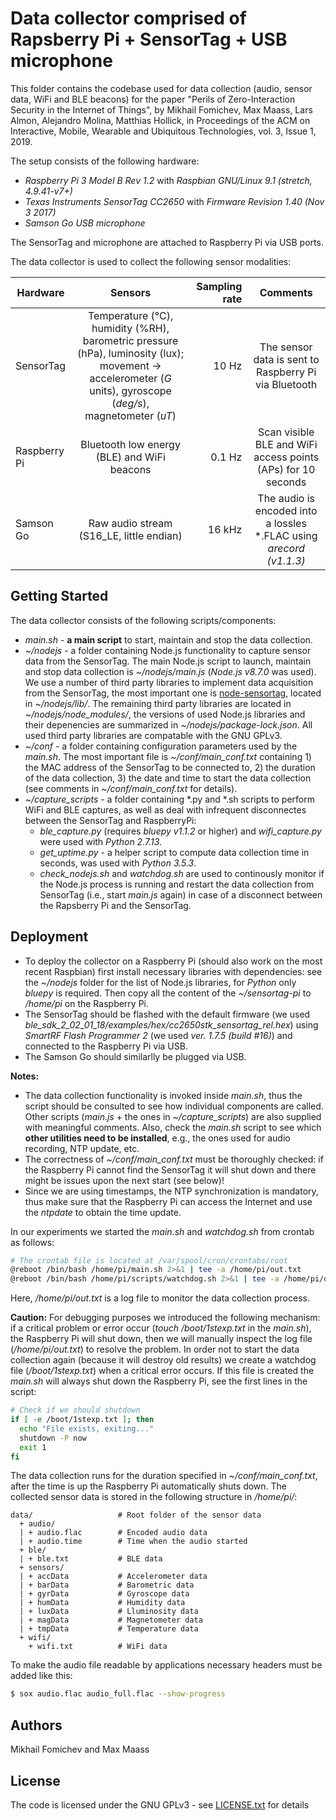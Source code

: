 # Data collector comprised of Rapsberry Pi + SensorTag + USB microphone

This folder contains the codebase used for data collection (audio, sensor data, WiFi and BLE beacons) for the paper "Perils of Zero-Interaction Security in the Internet of Things", by Mikhail Fomichev, Max Maass, Lars Almon, Alejandro Molina, Matthias Hollick, in Proceedings of the ACM on Interactive, Mobile, Wearable and Ubiquitous Technologies, vol. 3, Issue 1, 2019. 

The setup consists of the following hardware:

* *Raspberry Pi 3 Model B Rev 1.2* with *Raspbian GNU/Linux 9.1 (stretch, 4.9.41-v7+)*
* *Texas Instruments SensorTag CC2650* with *Firmware Revision 1.40 (Nov 3 2017)*
* *Samson Go USB microphone*

The SensorTag and microphone are attached to Raspberry Pi via USB ports.

The data collector is used to collect the following sensor modalities:

| **Hardware**      | **Sensors**       | **Sampling rate**  | **Comments** |
| ------------- |:-------------:| -----:|:-----------------------:|
| SensorTag      | Temperature (°C), humidity (%RH), barometric pressure (hPa), luminosity (lux);  movement -> accelerometer (*G* units), gyroscope (*deg/s*), magnetometer (*uT*) | 10 Hz |         The sensor data is sent to Raspberry Pi via Bluetooth             |
| Raspberry Pi      | Bluetooth low energy (BLE) and WiFi beacons      |   0.1 Hz |  Scan visible BLE and WiFi access points (APs) for 10 seconds     |
| Samson Go | Raw audio stream (S16_LE, little endian)    |    16 kHz |     The audio is encoded into a lossles *.FLAC using *arecord (v1.1.3)*


## Getting Started

The data collector consists of the following scripts/components:

* *main.sh* - **a main script** to start, maintain and stop the data collection. 
* *~/nodejs* - a folder containing Node.js functionality to capture sensor data from the SensorTag. The main Node.js script to launch, maintain and stop data collection is *~/nodejs/main.js* (*Node.js v8.7.0* was used). We use a number of third party libraries to implement data acquisition from the SensorTag, the most important one is [node-sensortag](https://github.com/sandeepmistry/node-sensortag), located in  *~/nodejs/lib/*. The remaining third party libraries are located in *~/nodejs/node_modules/*, the versions of used Node.js libraries and their depenencies are summarized in *~/nodejs/package-lock.json*. All used third party libraries are compatable with the GNU GPLv3. 
* *~/conf* - a folder containing configuration parameters used by the *main.sh*. The most important file is *~/conf/main_conf.txt* containing 1) the MAC address of the SensorTag to be connected to, 2) the duration of the data collection, 3) the date and time to start the data collection (see comments in *~/conf/main_conf.txt* for details). 
* *~/capture_scripts* - a folder containing *.py and *.sh scripts to perform WiFi and BLE captures, as well as deal with infrequent disconnectes between the SensorTag and RaspberryPi:
    * *ble_capture.py* (requires *bluepy v1.1.2* or higher) and *wifi_capture.py* were used with *Python 2.7.13*.
    * *get_uptime.py* - a helper script to compute data collection time in seconds, was used with *Python 3.5.3*.
    * *check_nodejs.sh* and *watchdog.sh* are used to continously monitor if the Node.js process is running and restart the data collection from SensorTag (i.e., start *main.js* again) in case of a disconnect between the Rapsberry Pi and the SensorTag. 


## Deployment

* To deploy the collector on a Raspberry Pi (should also work on the most recent Raspbian) first install necessary libraries with dependencies: see the *~/nodejs* folder for the list of Node.js libraries, for *Python* only *bluepy* is required. Then copy all the content of the *~/sensortag-pi* to */home/pi* on the Raspberry Pi. 
* The SensorTag should be flashed with the default firmware (we used *ble_sdk_2_02_01_18/examples/hex/cc2650stk_sensortag_rel.hex*) using *SmartRF Flash Programmer 2* (we used *ver. 1.7.5 (build #16)*) and connected to the Raspberry Pi via USB. 
* The Samson Go should similarlly be plugged via USB.


**Notes:** 

* The data collection functionality is invoked inside *main.sh*, thus the script should be consulted to see how individual components are called. Other scripts (*main.js* + the ones in *~/capture_scripts*) are also supplied with meaningful  comments. Also, check the *main.sh* script to see which **other utilities need to be installed**, e.g., the ones used for audio recording, NTP update, etc.    
* The correctness of *~/conf/main_conf.txt* must be thoroughly checked: if the Raspberry Pi cannot find the SensorTag it will shut down and there might be issues upon the next start (see below)!
* Since we are using timestamps, the NTP synchronization is mandatory, thus make sure that the Raspberry Pi can access the Internet and use the *ntpdate* to obtain the time update. 

In our experiments we started the *main.sh* and *watchdog.sh* from crontab as follows:

```bash
# The crontab file is located at /var/spool/cron/crontabs/root
@reboot /bin/bash /home/pi/main.sh 2>&1 | tee -a /home/pi/out.txt
@reboot /bin/bash /home/pi/scripts/watchdog.sh 2>&1 | tee -a /home/pi/out.txt
```
Here, */home/pi/out.txt* is a log file to monitor the data collection process. 

**Caution:** For debugging purposes we introduced the following mechanism: if a critical problem or error occur (*touch /boot/1stexp.txt* in the *main.sh*), the Raspberry Pi will shut down, then we will manually inspect the log file (*/home/pi/out.txt*) to resolve the problem. 
In order not to start the data collection again (because it will destroy old results) we create a watchdog file (*/boot/1stexp.txt*) when a critical error occurs. If this file is created the *main.sh* will always shut down the Raspberry Pi, see the first lines in the script: 


```bash
# Check if we should shutdown
if [ -e /boot/1stexp.txt ]; then
  echo "File exists, exiting..."
  shutdown -P now
  exit 1
fi
```

The data collection runs for the duration specified in *~/conf/main_conf.txt*, after the time is up the Raspberry Pi automatically shuts down. The collected sensor data is stored in the following structure in */home/pi/*:

```
data/                   # Root folder of the sensor data
  + audio/
  | + audio.flac        # Encoded audio data
  | + audio.time        # Time when the audio started
  + ble/
  | + ble.txt           # BLE data
  + sensors/
  | + accData           # Accelerometer data
  | + barData           # Barometric data
  | + gyrData           # Gyroscope data
  | + humData           # Humidity data
  | + luxData           # Lluminosity data
  | + magData           # Magnetometer data
  | + tmpData           # Temperature data
  + wifi/
    + wifi.txt          # WiFi data
```

To make the audio file readable by applications necessary headers must be added like this:
```bash
$ sox audio.flac audio_full.flac --show-progress
```

## Authors

Mikhail Fomichev and Max Maass


## License

The code is licensed under the GNU GPLv3 - see [LICENSE.txt](https://dev.seemoo.tu-darmstadt.de/zia/evaluation-public/blob/master/LICENSE.txt) for details
